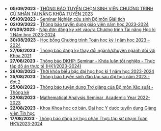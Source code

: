  - **05/09/2023** - [THÔNG BÁO TUYỂN CHỌN SINH VIÊN CHƯƠNG TRÌNH CỬ NHÂN TÀI NĂNG KHÓA TUYỂN 2023](https://math.hcmus.edu.vn//tin-tức/tin-giáo-vụ/794-tuyen-chon-cntn-2023)
 - **05/09/2023** - [Seminar Nghiên cứu sinh Bộ môn Giải tích](https://math.hcmus.edu.vn//tin-tức/tin-nghiên-cứu/793-seminar-nghiên-cứu-sinh-bộ-môn-giải-tích)
 - **02/09/2023** - [Thông báo tuyển dụng giáo viên năm học 2023-2024](https://math.hcmus.edu.vn//tin-tức/tin-học-bổng-việc-làm/792-thông-báo-tuyển-dụng-giáo-viên-năm-học-2023-2024)
 - **01/09/2023** - [Nộp đơn đăng ký xét vào/ra Chương trình Tài năng Học kì 1 Năm học 2023-2024](https://math.hcmus.edu.vn//tin-tức/tin-giáo-vụ/790-nộp-đơn-đăng-ký-xét-vào-ra-chương-trình-tài-năng-học-kì-1-năm-học-2023-2024)
 - **30/08/2023** - [Học bổng Chương trình Toán học kỳ I năm học 2023 – 2024](https://math.hcmus.edu.vn//tin-tức/tin-học-bổng-việc-làm/791-hb-toan-2023-2024)
 - **27/08/2023** - [Thông báo đăng ký thay đổi ngành/chuyên ngành đối với Khóa 2021](https://math.hcmus.edu.vn//tin-tức/tin-giáo-vụ/789-thông-báo-đăng-ký-thay-đổi-ngành-chuyên-ngành-đối-với-khóa-2021)
 - **27/08/2023** - [Thông báo ĐKHP: Seminar - Khóa luận tốt nghiệp - Thực tập đồ án thực tế (HK1/2023-2024)](https://math.hcmus.edu.vn//tin-tức/tin-giáo-vụ/788-thông-báo-đkhp-seminar-khóa-luận-tốt-nghiệp-thực-tập-đồ-án-thực-tế-hk1-2023-2024)
 - **26/08/2023** - [Thời khóa biểu bậc đại học học kì 1 năm học 2023-2024](https://math.hcmus.edu.vn//tin-tức/tin-giáo-vụ/787-thời-khóa-biểu-bậc-đại-học-học-kì-1-năm-học-2023-2024)
 - **25/08/2023** - [Thông báo tuyển sinh đào tạo sau đại học năm 2023 - đợt 2](https://math.hcmus.edu.vn//tin-tức/tin-giáo-vụ/786-thông-báo-tuyển-sinh-đào-tạo-sau-đại-học-năm-2023-đợt-2)
 - **25/08/2023** - [Thông báo tuyển dụng Trợ giảng của Bộ môn Xác suất - Thống kê](https://math.hcmus.edu.vn//tin-tức/tin-học-bổng-việc-làm/785-tuyen_dung_trgiang_2508)
 - **22/08/2023** - [Mathematical Analysis Seminar   Academic Year 2022-2023](https://math.hcmus.edu.vn//tin-tức/784-mathematical-analysis-seminar%20-academic-year-2022-2023)
 - **22/08/2023** - [Khoa Khoa học cơ bản, Đại học Y dược tuyển dụng Giảng viên Tin học](https://math.hcmus.edu.vn//tin-tức/tin-học-bổng-việc-làm/783-tuyen_dung_gvth_0823)
 - **17/08/2023** - [Thông báo đăng ký học phần Thực tập sư phạm Toán HK1/2023-2024](https://math.hcmus.edu.vn//tin-tức/tin-giáo-vụ/782-thông-báo-đăng-ký-học-phần-thực-tập-sư-phạm-toán-hk1-2023-2024)

